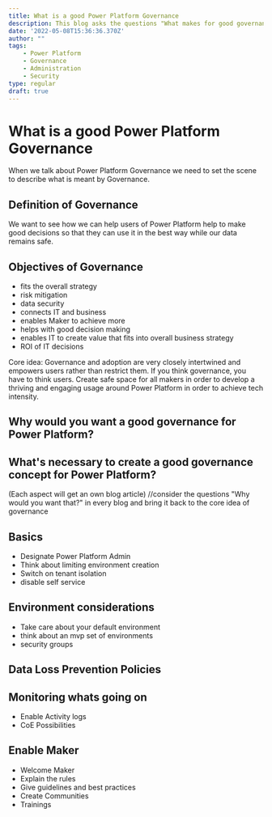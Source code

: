 ```yaml
---
title: What is a good Power Platform Governance
description: This blog asks the questions "What makes for good governance?" and how do we create one?
date: '2022-05-08T15:36:36.370Z'
author: ""
tags:
    - Power Platform
    - Governance
    - Administration
    - Security
type: regular
draft: true
---
```


# What is a good Power Platform Governance

When we talk about Power Platform Governance we need to set the scene to describe what is meant by Governance. 

## Definition of Governance
We want to see how we can help users of Power Platform help to make good decisions so that they can use it in the best way while our data remains safe.

## Objectives of Governance

- fits the overall strategy
- risk mitigation
- data security
- connects IT and business
- enables Maker to achieve more
- helps with good decision making
- enables IT to create value that fits into overall business strategy
- ROI of IT decisions

Core idea: Governance and adoption are very closely intertwined and empowers users rather than restrict them. If you think governance, you have to think users. Create safe space for all makers in order to develop a thriving and engaging usage around Power Platform in order to achieve tech intensity.

## Why would you want a good governance for Power Platform?

## What's necessary to create a good governance concept for Power Platform?

(Each aspect will get an own blog article)
//consider the questions "Why would you want that?" in every blog and bring it back to the core idea of governance

## Basics

- Designate Power Platform Admin
- Think about limiting environment creation
- Switch on tenant isolation
- disable self service

## Environment considerations

- Take care about your default environment
- think about an mvp set of environments
- security groups

## Data Loss Prevention Policies

## Monitoring whats going on

- Enable Activity logs
- CoE Possibilities

## Enable Maker

- Welcome Maker
- Explain the rules
- Give guidelines and best practices
- Create Communities
- Trainings
